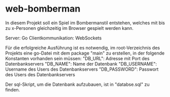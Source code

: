 # web-bomberman

In diesem Projekt soll ein Spiel im Bombermanstil entstehen, welches mit bis zu x-Personen gleichzeitig im Browser gespielt werden kann.

Server: Go 
Clientkommunikation: WebSockets

Für die erfolgreiche Ausführung ist es notwendig, im root-Verzeichnis des Projekts eine go-Datei mit dem package "main" zu erstellen, in der folgende Konstanten vorhanden sein müssen:
"DB_URL": Adresse mit Port des Datenbankservers
"DB_NAME": Name der Datenbank
"DB_USERNAME": Username des Users des Datenbankservers
"DB_PASSWORD": Passwort des Users des Datenbankservers

Der sql-Skript, um die Datenbank aufzubauen, ist in "databse.sql" zu finden.



